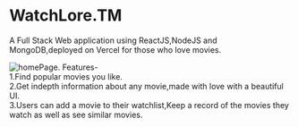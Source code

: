 # WatchLore.TM

A Full Stack Web application using ReactJS,NodeJS and MongoDB,deployed on Vercel for those who love movies.


![homePage](https://github.com/NotHarsh02/watchLore/tree/main/demoImages/homePage.png).
Features-<br/>
1.Find popular movies you like.<br/>
2.Get indepth information about any movie,made with love with a beautiful UI.<br/>
3.Users can add a movie to their watchlist,Keep a record of the movies they watch as well as see similar movies.<br/>






